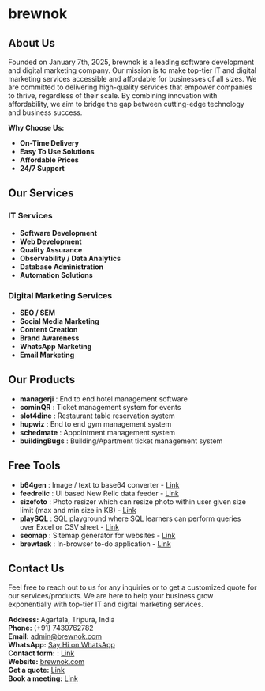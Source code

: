 # brewnok

## About Us

Founded on January 7th, 2025, brewnok is a leading software development and digital marketing company. Our mission is to make top-tier IT and digital marketing services accessible and affordable for businesses of all sizes. We are committed to delivering high-quality services that empower companies to thrive, regardless of their scale. By combining innovation with affordability, we aim to bridge the gap between cutting-edge technology and business success.

**Why Choose Us:**

- **On-Time Delivery**
- **Easy To Use Solutions**
- **Affordable Prices**
- **24/7 Support**

## Our Services

### IT Services

- **Software Development**
- **Web Development**
- **Quality Assurance**
- **Observability / Data Analytics**
- **Database Administration**
- **Automation Solutions**

### Digital Marketing Services

- **SEO / SEM**
- **Social Media Marketing**
- **Content Creation**
- **Brand Awareness**
- **WhatsApp Marketing**
- **Email Marketing**

## Our Products

- **managerji** : End to end hotel management software
- **cominQR** : Ticket management system for events
- **slot4dine** : Restaurant table reservation system
- **hupwiz** : End to end gym management system
- **schedmate** : Appointment management system
- **buildingBugs** : Building/Apartment ticket management system

## Free Tools

- **b64gen** : Image / text to base64 converter - [Link](https://brewnok.github.io/b64gen)
- **feedrelic** : UI based New Relic data feeder - [Link](https://feedrelic.onrender.com)
- **sizefoto** : Photo resizer which can resize photo within user given size limit (max and min size in KB) - [Link](https://sizefoto.onrender.com)
- **playSQL** : SQL playground where SQL learners can perform queries over Excel or CSV sheet - [Link](https://playsql.onrender.com)
- **seomap** : Sitemap generator for websites - [Link](https://seomap.onrender.com)
- **brewtask** : In-browser to-do application - [Link](https://brewtask.onrender.com)

## Contact Us
Feel free to reach out to us for any inquiries or to get a customized quote for our services/products. We are here to help your business grow exponentially with top-tier IT and digital marketing services.<br>

**Address:** Agartala, Tripura, India<br>
**Phone:** (+91) 7439762782<br>
**Email:** admin@brewnok.com<br>
**WhatsApp:** [Say Hi on WhatsApp](https://wa.me/+917439762782)<br>
**Contact form:** : [Link](https://docs.google.com/forms/d/e/1FAIpQLScNFg6Rn8ttScewsAFi64enU5nkP6TLFxjs407gPYSvf7KH7w/viewform)<br>
**Website:** [brewnok.com](https://brewnok.com)<br>
**Get a quote:** [Link](https://docs.google.com/forms/d/e/1FAIpQLSeK1ys270kxZzoE3FPLwiaKokf3SCsKV_qcXZXp8pjVrcLvCQ/viewform?pli=1)<br>
**Book a meeting:** [Link](https://calendly.com/shayan-brewnok/30min)<br>

